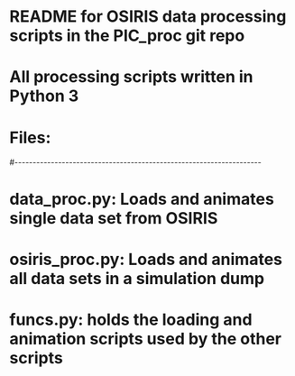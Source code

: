 # README for OSIRIS data processing scripts in the PIC_proc git repo
# All processing scripts written in Python 3

# Files:
#--------------------------------------------------------------------
# data_proc.py: Loads and animates single data set from OSIRIS
# osiris_proc.py: Loads and animates all data sets in a simulation dump 
# funcs.py: holds the loading and animation scripts used by the other scripts

